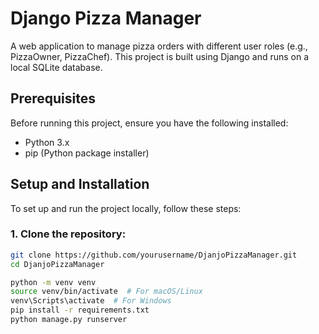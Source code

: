 # Django Pizza Manager

A web application to manage pizza orders with different user roles (e.g., PizzaOwner, PizzaChef). This project is built using Django and runs on a local SQLite database.

## Prerequisites

Before running this project, ensure you have the following installed:

- Python 3.x
- pip (Python package installer)

## Setup and Installation

To set up and run the project locally, follow these steps:

### 1. Clone the repository:
```bash
git clone https://github.com/yourusername/DjanjoPizzaManager.git
cd DjanjoPizzaManager

python -m venv venv
source venv/bin/activate  # For macOS/Linux
venv\Scripts\activate  # For Windows
pip install -r requirements.txt
python manage.py runserver
